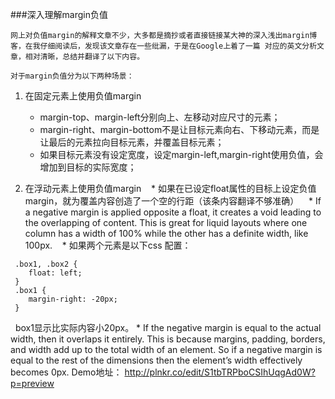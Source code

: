 ###深入理解margin负值

    网上对负值margin的解释文章不少，大多都是摘抄或者直接链接某大神的深入浅出margin博客，在我仔细阅读后，发现该文章存在一些纰漏，于是在Google上着了一篇 对应的英文分析文章，相对清晰，总结并翻译了以下内容。
 
    对于margin负值分为以下两种场景：

1. 在固定元素上使用负值margin
    * margin-top、margin-left分别向上、左移动对应尺寸的元素；
    * margin-right、margin-bottom不是让目标元素向右、下移动元素，而是让最后的元素拉向目标元素，并覆盖目标元素；
    * 如果目标元素没有设定宽度，设定margin-left,margin-right使用负值，会增加到目标的实际宽度；

2. 在浮动元素上使用负值margin
    * 如果在已设定float属性的目标上设定负值margin，就为覆盖内容创造了一个空的行距（该条内容翻译不够准确）
    * If a negative margin is applied opposite a float, it creates a void leading to the overlapping of content. This is great for liquid layouts where one column has a width of 100% while the other has a definite width, like 100px.
    * 如果两个元素是以下css 配置：

```
 .box1, .box2 {
    float: left;
 }
 .box1 {
    margin-right: -20px;
 }
 ```
 
    box1显示比实际内容小20px。
    * If the negative margin is equal to the actual width, then it overlaps it entirely. This is because margins, padding, borders, and width add up to the total width of an element. So if a negative margin is equal to the rest of the dimensions then the element’s width effectively becomes 0px.
Demo地址：
http://plnkr.co/edit/S1tbTRPboCSIhUqgAd0W?p=preview
